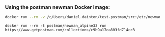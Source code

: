 ### Using the postman newman Docker image:

```bash
docker run --rm -v /c/Users/daniel.dainton/test-postman/src:/etc/newman postman/newman_alpine33:latest run Insights_API_Smoke_Check.json -e environments/Staging_TestR_Environment.json
```

```
docker run --rm -t postman/newman_alpine33 run https://www.getpostman.com/collections/c9b9a17ea803fd714ec3
```